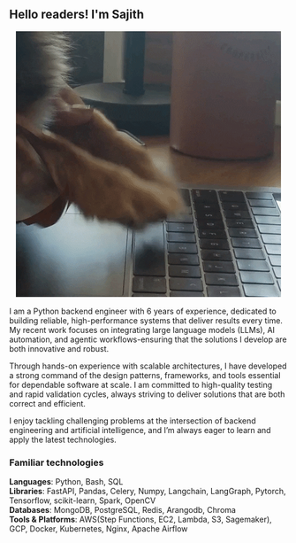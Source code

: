 ## Hello readers! I'm Sajith

<p align="center">
  <img src="https://github.com/sajithdherath/sajithdherath/blob/master/giphy.gif">
</p>


I am a Python backend engineer with 6 years of experience, dedicated to building reliable, high-performance systems that deliver results every time. My recent work focuses on integrating large language models (LLMs), AI automation, and agentic workflows-ensuring that the solutions I develop are both innovative and robust.

Through hands-on experience with scalable architectures, I have developed a strong command of the design patterns, frameworks, and tools essential for dependable software at scale. I am committed to high-quality testing and rapid validation cycles, always striving to deliver solutions that are both correct and efficient.

I enjoy tackling challenging problems at the intersection of backend engineering and artificial intelligence, and I’m always eager to learn and apply the latest technologies.


### Familiar technologies

**Languages**: Python, Bash, SQL\
**Libraries**: FastAPI, Pandas, Celery, Numpy, Langchain, LangGraph, Pytorch, Tensorflow, scikit-learn, Spark, OpenCV\
**Databases**: MongoDB, PostgreSQL, Redis, Arangodb, Chroma\
**Tools & Platforms**: AWS(Step Functions, EC2, Lambda, S3, Sagemaker), GCP, Docker, Kubernetes, Nginx, Apache Airflow
